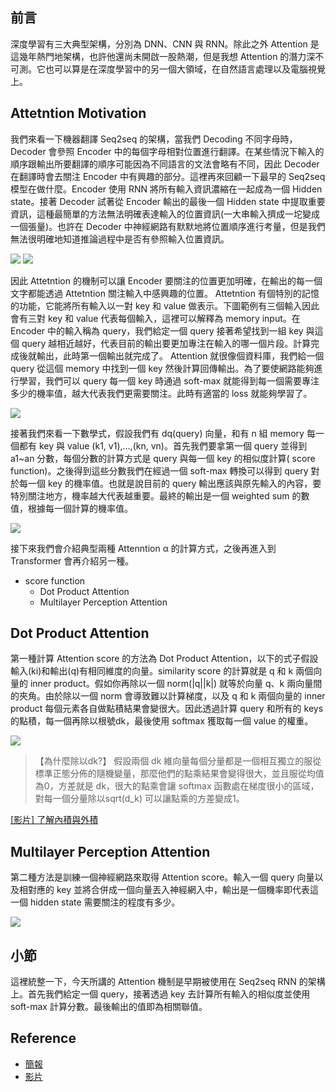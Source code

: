 
## 前言
深度學習有三大典型架構，分別為 DNN、CNN 與 RNN。除此之外 Attention 是這幾年熱門地架構，也許他還尚未開啟一股熱潮，但是我想 Attention 的潛力深不可測。它也可以算是在深度學習中的另一個大領域，在自然語言處理以及電腦視覺上。

## Attetntion Motivation
我們來看一下機器翻譯 Seq2seq 的架構，當我們 Decoding 不同字母時，Decoder 會參照 Encoder 中的每個字母相對位置進行翻譯。在某些情況下輸入的順序跟輸出所要翻譯的順序可能因為不同語言的文法會略有不同，因此 Decoder 在翻譯時會去關注 Encoder 中有興趣的部分。這裡再來回顧一下最早的 Seq2seq 模型在做什麼。Encoder 使用 RNN 將所有輸入資訊濃縮在一起成為一個 Hidden state。接著 Decoder 試著從 Encoder 輸出的最後一個 Hidden state 中提取重要資訊，這種最簡單的方法無法明確表達輸入的位置資訊(一大串輸入擠成一坨變成一個張量)。也許在 Decoder 中神經網路有默默地將位置順序進行考量，但是我們無法很明確地知道推論過程中是否有參照輸入位置資訊。

![](https://i.imgur.com/u6Cs8xD.jpg)
![](https://i.imgur.com/IjHqBte.png)

因此 Attetntion 的機制可以讓 Encoder 要關注的位置更加明確，在輸出的每一個文字都能透過 Attetntion 關注輸入中感興趣的位置。 Attetntion 有個特別的記憶的功能，它能將所有輸入以一對 key 和 value 做表示。下圖範例有三個輸入因此會有三對 key 和 value 代表每個輸入，這裡可以解釋為 memory input。在 Encoder 中的輸入稱為 query，我們給定一個 query 接著希望找到一組 key 與這個 query 越相近越好，代表目前的輸出要更加專注在輸入的哪一個片段。計算完成後就輸出，此時第一個輸出就完成了。 Attention 就很像個資料庫，我們給一個 query 從這個 memory 中找到一個 key 然後計算回傳輸出。為了要使網路能夠進行學習，我們可以 query 每一個 key 時通過 soft-max 就能得到每一個需要專注多少的機率值，越大代表我們更需要關注。此時有適當的 loss 就能夠學習了。

![](https://i.imgur.com/xDbRtY9.png)

接著我們來看一下數學式，假設我們有 dq(query) 向量，和有 n 組 memory 每一個都有 key 與 value (k1, v1),...,(kn, vn)。首先我們要拿第一個 query 並得到 a1~an 分數，每個分數的計算方式是 query 與每一個 key 的相似度計算( score function)。之後得到這些分數我們在經過一個 soft-max 轉換可以得到 query 對於每一個 key 的機率值。也就是說目前的 query 輸出應該與原先輸入的內容，要特別關注地方，機率越大代表越重要。最終的輸出是一個 weighted sum 的數值，根據每一個計算的機率值。

![](https://i.imgur.com/PqOQMVo.png)

接下來我們會介紹典型兩種 Attenntion α 的計算方式，之後再進入到 Transformer 會再介紹另一種。

- score function
    - Dot Product Attention
    - Multilayer Perception Attention

## Dot Product Attention
第一種計算 Attention score 的方法為 Dot Product Attention，以下的式子假設輸入(ki)和輸出(q)有相同維度的向量。similarity score 的計算就是 q 和 k 兩個向量的 inner product。假如你再除以一個 norm(|q||k|) 就等於向量 q、k 兩向量間的夾角。由於除以一個 norm 會導致難以計算梯度，以及 q 和 k 兩個向量的 inner product 每個元素各自做點積結果會變很大。因此透過計算 query 和所有的 keys 的點積，每一個再除以根號dk，最後使用 softmax 獲取每一個 value 的權重。

![](https://i.imgur.com/0N52F4d.png)

> 【為什麼除以dk?】 假設兩個 dk 維向量每個分量都是一個相互獨立的服從標準正態分佈的隨機變量，那麼他們的點乘結果會變得很大，並且服從均值為0，方差就是 dk，很大的點乘會讓 softmax 函數處在梯度很小的區域，對每一個分量除以sqrt(d_k) 可以讓點乘的方差變成1。

[[影片] 了解內積與外積](https://www.youtube.com/watch?v=MVYgYt3aorU)

## Multilayer Perception Attention
第二種方法是訓練一個神經網路來取得 Attention score。輸入一個 query 向量以及相對應的 key 並將合併成一個向量丟入神經網入中，輸出是一個機率即代表這一個 hidden state 需要關注的程度有多少。

![](https://i.imgur.com/ndg5337.png)


## 小節
這裡統整一下，今天所講的 Attention 機制是早期被使用在 Seq2seq RNN 的架構上。首先我們給定一個 query，接著透過 key 去計算所有輸入的相似度並使用 soft-max 計算分數。最後輸出的值即為相關聯值。


## Reference
- [簡報](https://courses.d2l.ai/berkeley-stat-157/slides/4_25/24-Attention.pdf)
- [影片](https://www.youtube.com/watch?v=SYIdimxpj6M&list=PLZSO_6-bSqHQHBCoGaObUljoXAyyqhpFW&index=126)